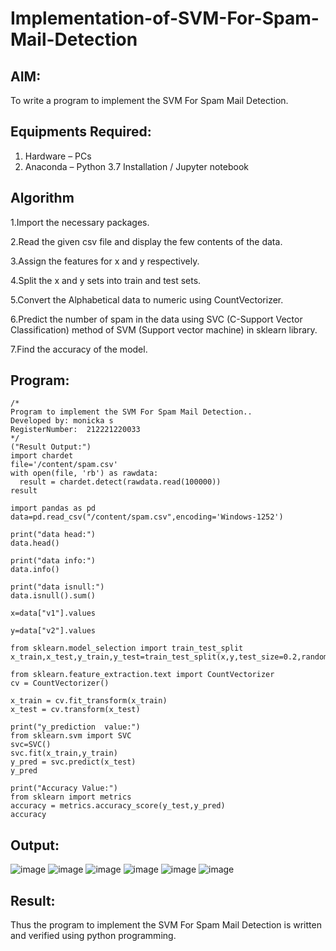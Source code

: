 # Implementation-of-SVM-For-Spam-Mail-Detection

## AIM:
To write a program to implement the SVM For Spam Mail Detection.

## Equipments Required:
1. Hardware – PCs
2. Anaconda – Python 3.7 Installation / Jupyter notebook

## Algorithm
1.Import the necessary packages.

2.Read the given csv file and display the few contents of the data.

3.Assign the features for x and y respectively.

4.Split the x and y sets into train and test sets.

5.Convert the Alphabetical data to numeric using CountVectorizer.

6.Predict the number of spam in the data using SVC (C-Support Vector Classification) method of SVM (Support vector machine) in sklearn library.

7.Find the accuracy of the model.

## Program:
```
/*
Program to implement the SVM For Spam Mail Detection..
Developed by: monicka s
RegisterNumber:  212221220033
*/
("Result Output:")
import chardet 
file='/content/spam.csv'
with open(file, 'rb') as rawdata:
  result = chardet.detect(rawdata.read(100000))
result

import pandas as pd
data=pd.read_csv("/content/spam.csv",encoding='Windows-1252')

print("data head:")
data.head()

print("data info:")
data.info()

print("data isnull:")
data.isnull().sum()

x=data["v1"].values

y=data["v2"].values

from sklearn.model_selection import train_test_split
x_train,x_test,y_train,y_test=train_test_split(x,y,test_size=0.2,random_state=0)

from sklearn.feature_extraction.text import CountVectorizer
cv = CountVectorizer()

x_train = cv.fit_transform(x_train)
x_test = cv.transform(x_test)

print("y_prediction  value:")
from sklearn.svm import SVC
svc=SVC()
svc.fit(x_train,y_train)
y_pred = svc.predict(x_test)
y_pred

print("Accuracy Value:")
from sklearn import metrics
accuracy = metrics.accuracy_score(y_test,y_pred)
accuracy
```

## Output:
![image](https://github.com/Monicka19/Implementation-of-SVM-For-Spam-Mail-Detection/assets/143497806/3a027ead-2ef1-4248-903f-6e1d3fb56b16)
![image](https://github.com/Monicka19/Implementation-of-SVM-For-Spam-Mail-Detection/assets/143497806/dc111e6d-39bd-4066-9384-4c9c22270ec2)
![image](https://github.com/Monicka19/Implementation-of-SVM-For-Spam-Mail-Detection/assets/143497806/943f6750-a2ac-4624-8d46-80a275a64a2b)
![image](https://github.com/Monicka19/Implementation-of-SVM-For-Spam-Mail-Detection/assets/143497806/627582a6-fe2d-4a9d-a737-fcba61155474)
![image](https://github.com/Monicka19/Implementation-of-SVM-For-Spam-Mail-Detection/assets/143497806/da00b1cb-d732-4cc9-8970-3966e66c3356)
![image](https://github.com/Monicka19/Implementation-of-SVM-For-Spam-Mail-Detection/assets/143497806/51c5f765-6f25-4217-8fe2-da5f55d692b9)




## Result:
Thus the program to implement the SVM For Spam Mail Detection is written and verified using python programming.
